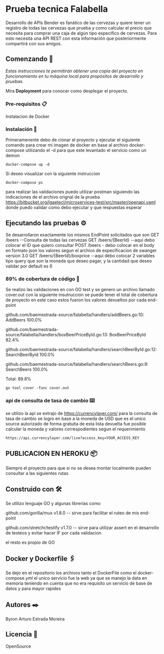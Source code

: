 # Prueba tecnica Falabella
Desarrollo de APIs 
Bender es fanático de las cervezas y quiere tener un registro de todas las cervezas que prueba y como calcular el precio que necesita para comprar una caja de algún tipo especifico de cervezas. Para esto necesita una API REST con esta información que posteriormente compartirá con sus amigos.

## Comenzando 🚀

_Estas instrucciones te permitirán obtener una copia del proyecto en funcionamiento en tu máquina local para propósitos de desarrollo y pruebas._

Mira **Deployment** para conocer como desplegar el proyecto.


### Pre-requisitos 📋

Instalacion de Docker

### Instalación 🔧

Primeramenente debo de clonar el proyecto y ejecutar el siguiente comando para crear mi imagen de docker en base al archivo docker-compose utilizando el -d para que este levantado el servicio como un demon
```
docker-compose up -d
```

Si deseo visualizar con la siguiente instruccion

```
docker-compose ps
```

para realizar las validaciones puedo utilizar postman siguiendo las indicaciones de el archivo orignal de la prueba
https://bitbucket.org/lgaetecl/microservices-test/src/master/openapi.yaml  donde puedo validar como debo ejecutar y que respuestas esperar


## Ejecutando las pruebas ⚙️

Se desarrollaron exactamente los mismos EndPoint solicitados que son
GET /beers --Consulta de todas las cervezas
GET /beers/{BeerId} --aqui debo colocar el ID que quiero consultar
POST /beers - debo colocar en el body en formato json los valores segun el archivo de especificacion de swanger version 3.0 
GET /beers/{BeerId}/boxprice --aqui debo colocar 2 variables tipo query que son la moneda que deseo pagar, y la cantidad que deseo validar por default es 6


### 89% de cobertura de código 🔩

Se realizo las validaciones en con GO test y se genero un archivo llamado cover.out  con la siguiente insutruccion 
se puede tener el total de cobertura de proyecto en este caso estos fueron los valores devueltos por cada end-point

github.com/baemestrada-source/falabella/handlers/addBeers.go:10:                AddBeers                100.0%


github.com/baemestrada-source/falabella/handlers/boxBeerPriceById.go:13:        BoxBeerPriceById        82.4% 


github.com/baemestrada-source/falabella/handlers/searchBeerById.go:12:          SearchBeerById          100.0%

github.com/baemestrada-source/falabella/handlers/searchBeers.go:9:              SearchBeers             100.0%

Total:                                                                                                  89.8% 


```
go tool cover -func cover.out
```

### api de consulta de tasa de cambio ⌨️

se utilizo la api se extrajo de https://currencylayer.com/ para la consulta de tasa de cambio
se logro en base a la moneda de USD que es el unico source autorizado de forma gratuita de esta lista devuelta fue posible calcular la moneda y valores correspodientes segun el requerimiento



```
https://api.currencylayer.com/live?access_key=YOUR_ACCESS_KEY
```

## PUBLICACION EN HEROKU  📦

Siempre el proyecto para que si no se desea montar localmente pueden consultar a las siguientes rutas

## Construido con 🛠️

Se utilizo lenguaje GO y algunas librerias como 

github.com/gorilla/mux v1.8.0  -- sirve para facilitar el ruteo de mis end-point 


github.com/stretchr/testify v1.7.0 -- sirve para utilizar assert en el desarrollo de testeos y evitar hacer IF por cada validacion


el resto es propio de GO


## Docker y Dockerfile 🖇️

Se dejo en el repositorio los archivos tanto el DockerFile como el docker-compose.yml el unico servicio fue la web
ya que se manejo la data en memoria teniendo en cuenta que no era requisito un servicio de base de datos y para mayor rapides

## Autores ✒️

Byron Arturo Estrada Moreira

## Licencia 📄
OpenSource